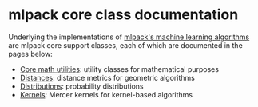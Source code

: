 # mlpack core class documentation

Underlying the implementations of [mlpack's machine learning
algorithms](../index.md#mlpack-algorithm-documentation) are mlpack core support
classes, each of which are documented in the pages below:

 * [Core math utilities](core/math.md): utility classes for mathematical
   purposes
 * [Distances](core/distances.md): distance metrics for geometric algorithms
 * [Distributions](core/distributions.md): probability distributions
 * [Kernels](core/kernels.md): Mercer kernels for kernel-based algorithms
